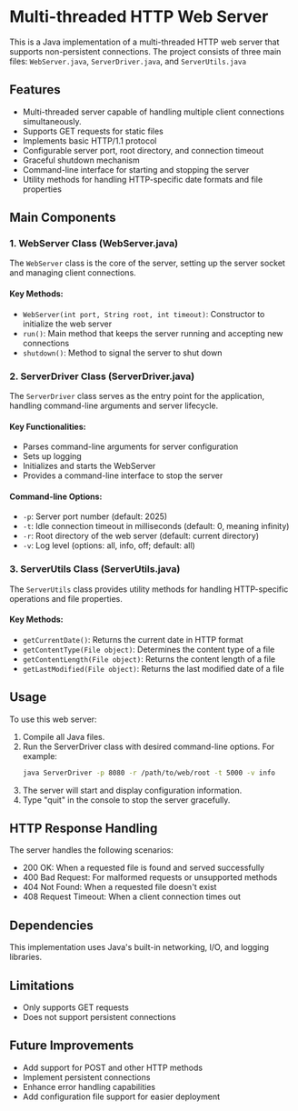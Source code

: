 # Multi-threaded HTTP Web Server

This is a Java implementation of a multi-threaded HTTP web server that supports non-persistent connections. The project consists of three main files: `WebServer.java`, `ServerDriver.java`, and `ServerUtils.java`

## Features

- Multi-threaded server capable of handling multiple client connections simultaneously.
- Supports GET requests for static files
- Implements basic HTTP/1.1 protocol
- Configurable server port, root directory, and connection timeout
- Graceful shutdown mechanism
- Command-line interface for starting and stopping the server
- Utility methods for handling HTTP-specific date formats and file properties

## Main Components

### 1. WebServer Class (WebServer.java)

The `WebServer` class is the core of the server, setting up the server socket and managing client connections.

#### Key Methods:

- `WebServer(int port, String root, int timeout)`: Constructor to initialize the web server
- `run()`: Main method that keeps the server running and accepting new connections
- `shutdown()`: Method to signal the server to shut down

### 2. ServerDriver Class (ServerDriver.java)

The `ServerDriver` class serves as the entry point for the application, handling command-line arguments and server lifecycle.

#### Key Functionalities:

- Parses command-line arguments for server configuration
- Sets up logging
- Initializes and starts the WebServer
- Provides a command-line interface to stop the server

#### Command-line Options:

- `-p`: Server port number (default: 2025)
- `-t`: Idle connection timeout in milliseconds (default: 0, meaning infinity)
- `-r`: Root directory of the web server (default: current directory)
- `-v`: Log level (options: all, info, off; default: all)

### 3. ServerUtils Class (ServerUtils.java)

The `ServerUtils` class provides utility methods for handling HTTP-specific operations and file properties.

#### Key Methods:

- `getCurrentDate()`: Returns the current date in HTTP format
- `getContentType(File object)`: Determines the content type of a file
- `getContentLength(File object)`: Returns the content length of a file
- `getLastModified(File object)`: Returns the last modified date of a file

## Usage

To use this web server:

1. Compile all Java files.
2. Run the ServerDriver class with desired command-line options. For example:
    ```sh
    java ServerDriver -p 8080 -r /path/to/web/root -t 5000 -v info
    ```
3. The server will start and display configuration information.
4. Type "quit" in the console to stop the server gracefully.

## HTTP Response Handling

The server handles the following scenarios:

- 200 OK: When a requested file is found and served successfully
- 400 Bad Request: For malformed requests or unsupported methods
- 404 Not Found: When a requested file doesn't exist
- 408 Request Timeout: When a client connection times out

## Dependencies

This implementation uses Java's built-in networking, I/O, and logging libraries.

## Limitations

- Only supports GET requests
- Does not support persistent connections

## Future Improvements

- Add support for POST and other HTTP methods
- Implement persistent connections
- Enhance error handling capabilities
- Add configuration file support for easier deployment
